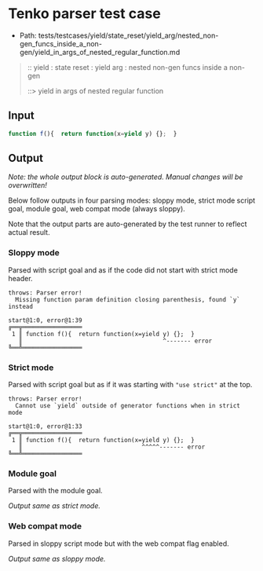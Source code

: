 # Tenko parser test case

- Path: tests/testcases/yield/state_reset/yield_arg/nested_non-gen_funcs_inside_a_non-gen/yield_in_args_of_nested_regular_function.md

> :: yield : state reset : yield arg : nested non-gen funcs inside a non-gen
>
> ::> yield in args of nested regular function

## Input


`````js
function f(){  return function(x=yield y) {};  }
`````

## Output

_Note: the whole output block is auto-generated. Manual changes will be overwritten!_

Below follow outputs in four parsing modes: sloppy mode, strict mode script goal, module goal, web compat mode (always sloppy).

Note that the output parts are auto-generated by the test runner to reflect actual result.

### Sloppy mode

Parsed with script goal and as if the code did not start with strict mode header.

`````
throws: Parser error!
  Missing function param definition closing parenthesis, found `y` instead

start@1:0, error@1:39
╔══╦═════════════════
 1 ║ function f(){  return function(x=yield y) {};  }
   ║                                        ^------- error
╚══╩═════════════════

`````

### Strict mode

Parsed with script goal but as if it was starting with `"use strict"` at the top.

`````
throws: Parser error!
  Cannot use `yield` outside of generator functions when in strict mode

start@1:0, error@1:33
╔══╦═════════════════
 1 ║ function f(){  return function(x=yield y) {};  }
   ║                                  ^^^^^------- error
╚══╩═════════════════

`````


### Module goal

Parsed with the module goal.

_Output same as strict mode._

### Web compat mode

Parsed in sloppy script mode but with the web compat flag enabled.

_Output same as sloppy mode._
